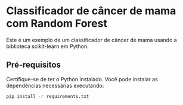 # Classificador de câncer de mama com Random Forest

Este é um exemplo de um classificador de câncer de mama usando a biblioteca scikit-learn em Python.

## Pré-requisitos

Certifique-se de ter o Python instalado. Você pode instalar as dependências necessárias executando:

```bash
pip install -r requirements.txt
